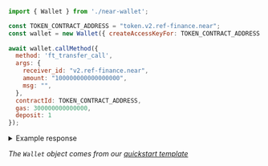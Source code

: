 

```js
import { Wallet } from './near-wallet';

const TOKEN_CONTRACT_ADDRESS = "token.v2.ref-finance.near";
const wallet = new Wallet({ createAccessKeyFor: TOKEN_CONTRACT_ADDRESS });
 
await wallet.callMethod({
  method: 'ft_transfer_call',
  args: {
    receiver_id: "v2.ref-finance.near",
    amount: "100000000000000000",
    msg: "",
  },
  contractId: TOKEN_CONTRACT_ADDRESS,
  gas: 300000000000000,
  deposit: 1
});
```

<details>
<summary>Example response</summary>
<p>

```json
'100000000000000000'
```

</p>

</details>

_The `Wallet` object comes from our [quickstart template](https://github.com/near-examples/hello-near-examples/blob/main/frontend/near-wallet.js)_ 
